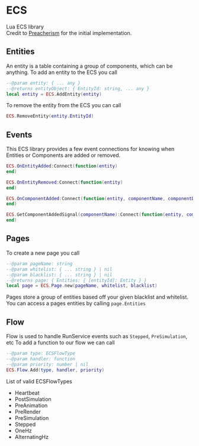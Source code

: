 # ECS
Lua ECS library <br/>
Credit to [Preacherism](https://twitter.com/preacher_online) for the initial implementation.

## Entities
An entity is a table containing a group of components, which can be anything.
To add an entity to the ECS you call
```lua
--@param entity: { ... any }
--@returns entityObject: { EntityId: string, ... any }
local entity = ECS.AddEntity(entity)
```

To remove the entity from the ECS you can call
```lua
ECS.RemoveEntity(entity.EntityId)
```

## Events
This ECS library provides a few event connections for knowing when Entities or Components
are added or removed.
```lua
ECS.OnEntityAdded:Connect(function(entity)
end)

ECS.OnEntityRemoved:Connect(function(entity)
end)

ECS.OnComponentAdded:Connect(function(entity, componentName, componentData)
end)

ECS.GetComponentAddedSignal(componentName):Connect(function(entity, componentData)
end)
```

## Pages
To create a new page you call
```lua
--@param pageName: string
--@param whitelist: { ... string } | nil
--@param blacklist: { ... string } | nil
--@returns page: { Entities: { [entityId]: Entity } }
local page = ECS.Page.new(pageName, whitelist, blacklist)
```
Pages store a group of entities based off your given blacklist and whitelist.
You can access a pages entities by calling ``page.Entities``

## Flow
Flow is used to handle RunService events such as ``Stepped``, ``PreSimulation``, etc
To add a function to our flow we can call
```lua
--@param type: ECSFlowType
--@param handler: function
--@param priority: number | nil
ECS.Flow.Add(type, handler, priority)
```

List of valid ECSFlowTypes
- Heartbeat
- PostSimulation
- PreAnimation
- PreRender
- PreSimulation
- Stepped
- OneHz
- AlternatingHz
